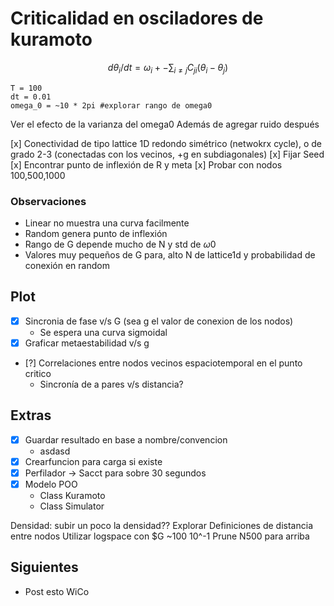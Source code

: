 # Criticalidad en osciladores de kuramoto

$$d\theta_i/dt = \omega_i +- \sum_{i\neq j}C_{ji}(\theta_i-\theta_j)$$ 

```
T = 100
dt = 0.01
omega_0 = ~10 * 2pi #explorar rango de omega0 
```


Ver el efecto de la varianza del omega0
Además de agregar ruido después

[x] Conectividad de tipo lattice 1D redondo simétrico (netwokrx cycle), o de grado 2-3 (conectadas con los vecinos, +g en subdiagonales)
[x] Fijar Seed
[x] Encontrar punto de inflexión de R y meta
[x] Probar con nodos 100,500,1000

### Observaciones
* Linear no muestra una curva facilmente
* Random genera punto de inflexión
* Rango de G depende mucho de N y std de $\omega0$
* Valores muy pequeños de G para, alto N de lattice1d y probabilidad de conexión en random



## Plot
- [x] Sincronia de fase v/s G (sea g el valor de conexion de los nodos)
    - Se espera una curva sigmoidal
- [x] Graficar metaestabilidad v/s g
- [?] Correlaciones entre nodos vecinos espaciotemporal en el punto critico
    - Sincronía de a pares v/s distancia?

## Extras
- [x] Guardar resultado en base a nombre/convencion
    - asdasd
- [x] Crearfuncion para carga si existe 
- [x] Perfilador -> Sacct para sobre 30 segundos
- [x] Modelo POO
    - Class Kuramoto
    - Class Simulator


Densidad: subir un poco la densidad?? Explorar
Definiciones de distancia entre nodos
Utilizar logspace con $G ~100 10^-1
Prune N500 para arriba

## Siguientes
- Post esto WiCo